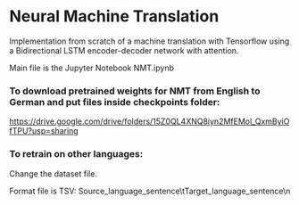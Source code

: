 # Neural Machine Translation
Implementation from scratch of a machine translation with Tensorflow using a Bidirectional LSTM encoder-decoder network with attention.

Main file is the Jupyter Notebook NMT.ipynb


### To download pretrained weights for NMT from English to German and put files inside checkpoints folder:

https://drive.google.com/drive/folders/15Z0QL4XNQ8iyn2MfEMol_QxmByiOfTPU?usp=sharing


### To retrain on other languages:
Change the dataset file.

Format file is TSV:
  Source_language_sentence\tTarget_language_sentence\n

